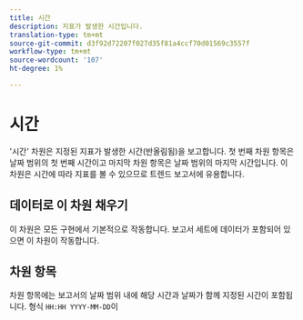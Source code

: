```yaml
---
title: 시간
description: 지표가 발생한 시간입니다.
translation-type: tm+mt
source-git-commit: d3f92d72207f027d35f81a4ccf70d01569c3557f
workflow-type: tm+mt
source-wordcount: '107'
ht-degree: 1%

---
```



# 시간

&#39;시간&#39; 차원은 지정된 지표가 발생한 시간(반올림됨)을 보고합니다. 첫 번째 차원 항목은 날짜 범위의 첫 번째 시간이고 마지막 차원 항목은 날짜 범위의 마지막 시간입니다. 이 차원은 시간에 따라 지표를 볼 수 있으므로 트렌드 보고서에 유용합니다.

## 데이터로 이 차원 채우기

이 차원은 모든 구현에서 기본적으로 작동합니다. 보고서 세트에 데이터가 포함되어 있으면 이 차원이 작동합니다.

## 차원 항목

차원 항목에는 보고서의 날짜 범위 내에 해당 시간과 날짜가 함께 지정된 시간이 포함됩니다. 형식 `HH:HH YYYY-MM-DD`이
